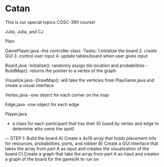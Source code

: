 # Catan

This is our special topics COSC-390 course!

Julia, Julia, and CJ 

Plan:

GamePlayer.java
-the controller class
-Tasks:
1.initialize the board
2. create GUI
3. control user input
4. update tables/board when user gives input 


Board.java
-Initialize(): randomly assign tile location and probabilities
-BuildMap(): returns the pointer to a vertex of the graph

Visualize.java
-DrawMap(): will take the verticies from PlayGame.java and create a visual interface

Vertex.java
-one object for each corner on the map

Edge.java
-one object for each edge

Player.java
- a class for each participant that has their ID (used by vertex and edge to determine who owns the spot)

--
STEP 1: Build the board
	A) Create a 4x19 array that holds placement info for resources, probabilities, ports, and robber
	B) Create a GUI interface that takes the array from part A as input and creates the visualization of the board
	C) Create a graph that take the array from part A as input and creates a graph of the board for the game/AI to run on
